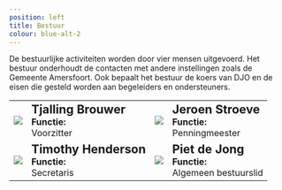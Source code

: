 ```yaml
---
position: left
title: Bestuur
colour: blue-alt-2
---
```


<p>De bestuurlijke activiteiten worden door vier mensen uitgevoerd. Het bestuur onderhoudt de contacten met andere instellingen zoals de Gemeente Amersfoort. Ook bepaalt het bestuur de koers van DJO en de eisen die gesteld worden aan begeleiders en ondersteuners.</p> 
<table style="border: medium none;width: 100%; height: 350px;"> 
    <tr> 
      <td style="border: medium none;"><img src="http://admin.djoamersfoort.nl/images/contacten/thumbs/188.jpg" /><br></td> 
      <td><span style="font-weight:bold; font-size: 16pt;">Tjalling Brouwer</span><br>
	  <b>Functie:</b><br>
	  Voorzitter</td> 
	  <td style="border: medium none;"><img src="http://admin.djoamersfoort.nl/images/contacten/thumbs/5.jpg"/> </td> 
      <td style="border: medium none;">
	  <span style="font-weight:bold; font-size: 16pt;">Jeroen Stroeve</span><br>
	  <b>Functie:</b><br>
	  Penningmeester
      </td> 
    </tr> 
    <tr> 
	  <td style="border: medium none;"><img src="http://admin.djoamersfoort.nl/images/contacten/thumbs/68.jpg" /><br></td> 
      <td><span style="font-weight:bold; font-size: 16pt;">Timothy Henderson</span><br>
	  <b>Functie:</b><br>
	  Secretaris</td> 
      <td style="border: medium none;"><img src="http://admin.djoamersfoort.nl/images/contacten/thumbs/42.jpg" /><br></td> 
      <td><span style="font-weight:bold; font-size: 16pt;">Piet de Jong</span><br>
	  <b>Functie:</b><br>
	  Algemeen bestuurslid</td> 
    </tr> 
</table>